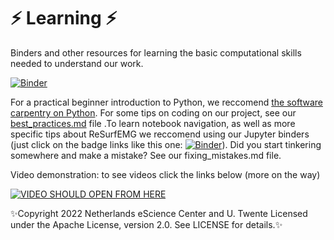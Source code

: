 #  ⚡ Learning ⚡

Binders and other resources for learning the basic computational skills needed to understand our work.

[![Binder](https://mybinder.org/badge_logo.svg)](https://mybinder.org/v2/gh/ReSurfEMG/learning/main)

For a practical beginner introduction to Python, we reccomend [the software carpentry on Python](https://swcarpentry.github.io/python-novice-inflammation/). For some tips on coding on our project, see our [best_practices.md](https://github.com/ReSurfEMG/learning/blob/main/best_practices.md)  file .To learn notebook navigation, as well as more specific tips about ReSurfEMG we reccomend using our Jupyter binders (just click on the badge links like this one: [![Binder](https://mybinder.org/badge_logo.svg)](https://mybinder.org/v2/gh/ReSurfEMG/learning/main)). Did you start tinkering somewhere and make a mistake? See our fixing_mistakes.md file.

Video demonstration: to see videos click the links below (more on the way)

[![VIDEO SHOULD OPEN FROM HERE](https://img.youtube.com/vi/JK4wCsqnVdQ/0.jpg)](https://youtu.be/JK4wCsqnVdQ)



✨Copyright 2022 Netherlands eScience Center and U. Twente
Licensed under the Apache License, version 2.0. See LICENSE for details.✨